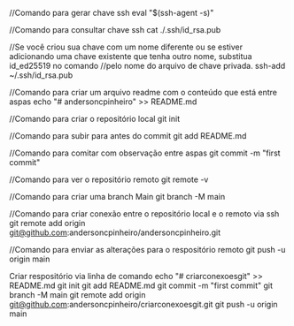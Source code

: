//Comando para gerar chave ssh
eval "$(ssh-agent -s)"

//Comando para consultar chave ssh
cat ./.ssh/id_rsa.pub

//Se você criou sua chave com um nome diferente ou se estiver adicionando uma chave existente que tenha outro nome, substitua id_ed25519 no comando //pelo nome do arquivo de chave privada.
ssh-add ~/.ssh/id_rsa.pub

//Comando para criar um arquivo readme com o conteúdo que está entre aspas
echo "# andersoncpinheiro" >> README.md

//Comando para criar o repositório local
git init

//Comando para subir para antes do commit
git add README.md

//Comando para comitar com observação entre aspas
git commit -m "first commit"

//Comando para ver o repositório remoto
git remote -v

//Comando para criar uma branch Main
git branch -M main

//Comando para criar conexão entre o repositório local e o remoto via ssh
git remote add origin git@github.com:andersoncpinheiro/andersoncpinheiro.git

//Comando para enviar as alterações para o respositório remoto
git push -u origin main

Criar respositório via linha de comando
echo "# criarconexoesgit" >> README.md
git init
git add README.md
git commit -m "first commit"
git branch -M main
git remote add origin git@github.com:andersoncpinheiro/criarconexoesgit.git
git push -u origin main
